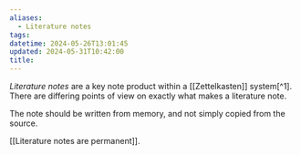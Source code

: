 ```yaml
---
aliases:
  - Literature notes
tags: 
datetime: 2024-05-26T13:01:45
updated: 2024-05-31T10:42:00
title: 
---
```

*Literature notes* are a key note product within a [[Zettelkasten]] system[^1]. There are differing points of view on exactly what makes a literature note. 

The note should be written from memory, and not simply copied from the source.

[[Literature notes are permanent]].

